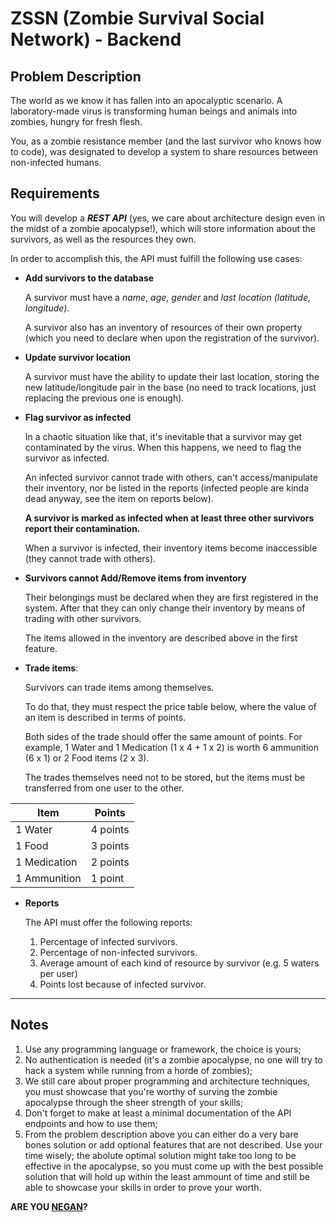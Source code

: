 # ZSSN (Zombie Survival Social Network) - Backend

## Problem Description

The world as we know it has fallen into an apocalyptic scenario. A laboratory-made virus is transforming human beings and animals into zombies, hungry for fresh flesh.

You, as a zombie resistance member (and the last survivor who knows how to code), was designated to develop a system to share resources between non-infected humans.

## Requirements

You will develop a ***REST API*** (yes, we care about architecture design even in the midst of a zombie apocalypse!), which will store information about the survivors, as well as the resources they own.

In order to accomplish this, the API must fulfill the following use cases:

- **Add survivors to the database**

  A survivor must have a *name*, *age*, *gender* and *last location (latitude, longitude)*.

  A survivor also has an inventory of resources of their own property (which you need to declare when upon the registration of the survivor).

- **Update survivor location**

  A survivor must have the ability to update their last location, storing the new latitude/longitude pair in the base (no need to track locations, just replacing the previous one is enough).

- **Flag survivor as infected**

  In a chaotic situation like that, it's inevitable that a survivor may get contaminated by the virus.  When this happens, we need to flag the survivor as infected.

  An infected survivor cannot trade with others, can't access/manipulate their inventory, nor be listed in the reports (infected people are kinda dead anyway, see the item on reports below).

  **A survivor is marked as infected when at least three other survivors report their contamination.**

  When a survivor is infected, their inventory items become inaccessible (they cannot trade with others).

- **Survivors cannot Add/Remove items from inventory**

  Their belongings must be declared when they are first registered in the system. After that they can only change their inventory by means of trading with other survivors.

  The items allowed in the inventory are described above in the first feature.

- **Trade items**:

  Survivors can trade items among themselves.

  To do that, they must respect the price table below, where the value of an item is described in terms of points.

  Both sides of the trade should offer the same amount of points. For example, 1 Water and 1 Medication (1 x 4 + 1 x 2) is worth 6 ammunition (6 x 1) or 2 Food items (2 x 3).

  The trades themselves need not to be stored, but the items must be transferred from one user to the other.

| Item         | Points   |
|--------------|----------|
| 1 Water      | 4 points |
| 1 Food       | 3 points |
| 1 Medication | 2 points |
| 1 Ammunition | 1 point  |

- **Reports**

  The API must offer the following reports:

    1. Percentage of infected survivors.
    1. Percentage of non-infected survivors.
    3. Average amount of each kind of resource by survivor (e.g. 5 waters per user)
    4. Points lost because of infected survivor.

---------------------------------------

## Notes

1. Use any programming language or framework, the choice is yours;
2. No authentication is needed (it's a zombie apocalypse, no one will try to hack a system while running from a horde of zombies);
3. We still care about proper programming and architecture techniques, you must showcase that you're worthy of surving the zombie apocalypse through the sheer strength of your skills;
4. Don't forget to make at least a minimal documentation of the API endpoints and how to use them;
5. From the problem description above you can either do a very bare bones solution or add optional features that are not described. Use your time wisely; the abolute optimal solution might take too long to be effective in the apocalypse, so you must come up with the best possible solution that will hold up within the least ammount of time and still be able to showcase your skills in order to prove your worth.

**ARE YOU [NEGAN](https://en.wikipedia.org/wiki/Negan)?**
